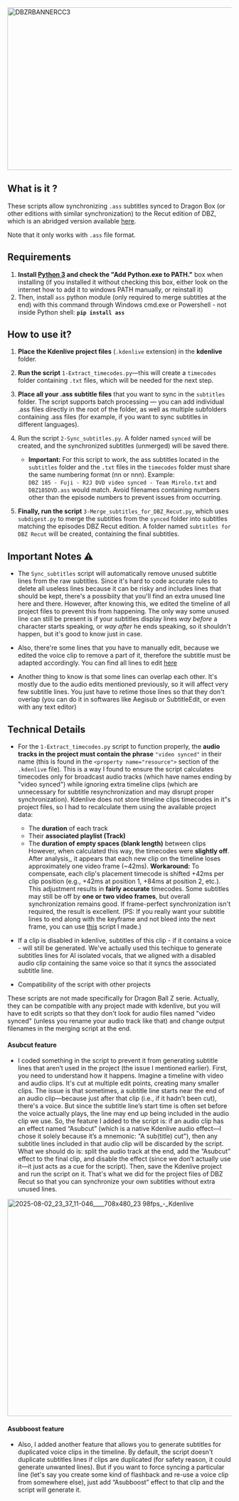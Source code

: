 

<img width="1200" height="366" alt="DBZRBANNERCC3" src="https://github.com/user-attachments/assets/14b9a0e8-d7b3-4e7e-942e-7e9639103ce4" />



## What is it ?

These scripts allow synchronizing `.ass` subtitles synced to Dragon Box (or other editions with similar synchronization) to the Recut edition of DBZ, which is an abridged version available [here](https://nyaa.si/view/2024827).

Note that it only works with  `.ass` file format.

## Requirements

1. **Install [Python 3](https://www.python.org/downloads/) and check the "Add Python.exe to PATH."** box when installing (if you installed it without checking this box, either look on the internet how to add it to windows PATH manually, or reinstall it)
2. Then, install `ass` python module (only required to merge subtitles at the end) with this command through Windows cmd.exe or Powershell - not inside Python shell: **`pip install ass`**

## How to use it?

1. **Place the Kdenlive project files** (`.kdenlive` extension) in the **kdenlive** folder.

2. **Run the script** `1-Extract_timecodes.py`—this will create a `timecodes` folder containing `.txt` files, which will be needed for the next step.

3. **Place all your .ass subtitle files** that you want to sync in the `subtitles` folder. The script supports batch processing — you can add individual .ass files directly in the root of the folder, as well as multiple subfolders containing .ass files (for example, if you want to sync subtitles in different languages).
   
4. Run the script `2-Sync_subtitles.py`. A folder named `synced` will be created, and the synchronized subtitles (unmerged) will be saved there.  
   - **Important:** For this script to work, the ass subtitles located in the `subtitles` folder and the `.txt` files in the `timecodes` folder must share the same numbering format (nn or nnn). Example:  
     `DBZ 185 - Fuji - R2J DVD video synced - Team Mirolo.txt` and `DBZ185DVD.ass` would match.
Avoid filenames containing numbers other than the episode numbers to prevent issues from occurring.

5. **Finally, run the script** `3-Merge_subtitles_for_DBZ_Recut.py`, which uses `subdigest.py` to merge the subtitles from the `synced` folder into subtitles matching the episodes DBZ Recut edition. A folder named `subtitles for DBZ Recut` will be created, containing the final subtitles.

## Important Notes ⚠

- The `Sync_subtitles` script will automatically remove unused subtitle lines from the raw subtitles. Since it's hard to code accurate rules to delete all useless lines because it can be risky and includes lines that should be kept, there's a possibiity that you'll find an extra unused line here and there. However, after knowing this, we edited the timeline of all project files to prevent this from happening. The only way some unused line can still be present is if your subtitles display lines _way before_ a character starts speaking, or _way after_ he ends speaking, so it shouldn't happen, but it's good to know just in case.

- Also, there're some lines that you have to manually edit, because we edited the voice clip to remove a part of it, therefore the subtitle must be adapted accordingly. You can find all lines to edit [here](https://docs.google.com/spreadsheets/d/1pw--Lhc-u3Rt4GSl_2UvieFWkNJ26srMeyL7d5OQ_XM/edit?usp=sharing)

- Another thing to know is that some lines can overlap each other. It's mostly due to the audio edits mentioned previously, so it will affect very few subtitle lines. You just have to retime those lines so that they don't overlap (you can do it in softwares like Aegisub or SubtitleEdit, or even with any text editor)

## Technical Details
- For the `1-Extract_timecodes.py` script to function properly, the **audio tracks in the project must contain the phrase** `"video synced"` in their name (this is found in the `<property name="resource">` section of the `.kdenlive` file).
This is a way I found to ensure the script calculates timecodes only for broadcast audio tracks (which have names ending by "video synced") while ignoring extra timeline clips (which are unnecessary for subtitle resynchronization and may disrupt proper synchronization).
Kdenlive does not store timeline clips timecodes in it"s project files, so I had to recalculate them using the available project data:  
  - The **duration** of each track
  - Their **associated playlist (Track)**
  - The **duration of empty spaces (blank length)** between clips
  However, when calculated this way, the timecodes were **slightly off**. After analysis,, it appears that each new clip on the timeline loses approximately one video frame (~42ms).
  **Workaround:** To compensate, each clip's placement timecode is shifted +42ms per clip position (e.g., +42ms at position 1, +84ms at position 2, etc.).
  This adjustment results in **fairly accurate** timecodes. Some subtitles may still be off by **one or two video frames**, but overall synchronization remains good. If frame-perfect synchronization isn't required, the result is excellent. (PS: If you really want your subtitle lines to end along with the keyframe and not bleed into the next frame, you can use [this](https://github.com/andiandi13/SushiFix) script I made.)

- If a clip is disabled in kdenlive, subtitles of this clip - if it contains a voice - will still be generated. We've actually used this techique to generate subtitles lines for AI isolated vocals, that we aligned with a disabled audio clip containing the same voice so that it syncs the associated subtitle line.


- Compatibility of the script with other projects

These scripts are not made specifically for Dragon Ball Z serie. Actually, they can be compatible with any project made with kdenlive, but you will have to edit scripts so that they don't look for audio files named "video synced" (unless you rename your audio track like that) and change output filenames in the merging script at the end.

#### Asubcut feature

- I coded something in the script to prevent it from generating subtitle lines that aren’t used in the project (the issue I mentioned earlier).
First, you need to understand how it happens. Imagine a timeline with video and audio clips. It's cut at multiple edit points, creating many smaller clips. The issue is that sometimes, a subtitle line starts near the end of an audio clip—because just after that clip (i.e., if it hadn't been cut), there's a voice.
But since the subtitle line’s start time is often set before the voice actually plays, the line may end up being included in the audio clip we use.
So, the feature I added to the script is: if an audio clip has an effect named “Asubcut” (which is a native Kdenlive audio effect—I chose it solely because it’s a mnemonic: "A sub(title) cut"), then any subtitle lines included in that audio clip will be discarded by the script.
What we should do is: split the audio track at the end, add the “Asubcut” effect to the final clip, and disable the effect (since we don’t actually use it—it just acts as a cue for the script). Then, save the Kdenlive project and run the script on it. That's what we did for the project files of DBZ Recut so that you can synchronize your own subtitles without extra unused lines.

<img width="855" height="488" alt="2025-08-02_23_37_11-046____708x480_23 98fps_-_Kdenlive" src="https://github.com/user-attachments/assets/55528b94-1068-458a-b803-03838c50ce53" />

#### Asubboost feature
- Also, I added another feature that allows you to generate subtitles for duplicated voice clips in the timeline. By default, the script doesn't duplicate subtitles lines if clips are duplicated (for safety reason, it could generate unwanted lines). But if you want to force syncing a particular line (let's say you create some kind of flashback and re-use a voice clip from somewhere else), just add “Asubboost” effect to that clip and the script will generate it.
